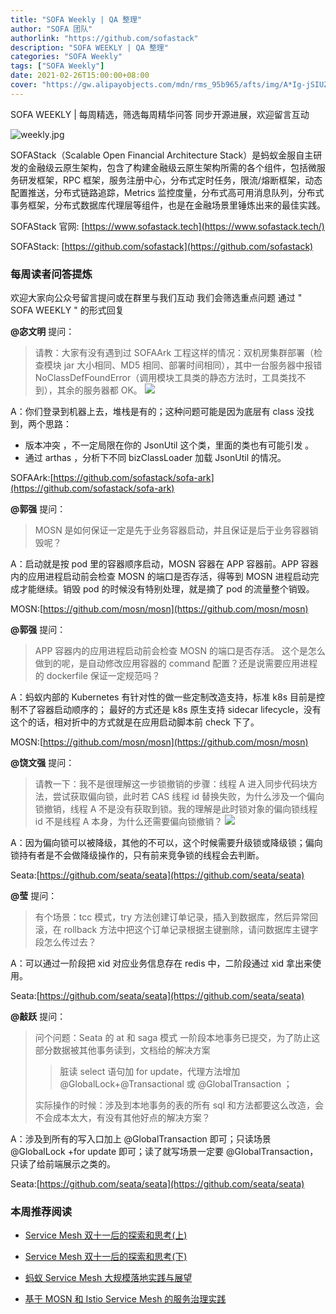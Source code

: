 ```yaml
---
title: "SOFA Weekly | QA 整理"
author: "SOFA 团队"
authorlink: "https://github.com/sofastack"
description: "SOFA WEEKLY | QA 整理"
categories: "SOFA Weekly"
tags: ["SOFA Weekly"]
date: 2021-02-26T15:00:00+08:00
cover: "https://gw.alipayobjects.com/mdn/rms_95b965/afts/img/A*Ig-jSIUZWx0AAAAAAAAAAAAAARQnAQ"
---
```


SOFA WEEKLY | 每周精选，筛选每周精华问答
同步开源进展，欢迎留言互动

![weekly.jpg](https://gw.alipayobjects.com/mdn/rms_95b965/afts/img/A*ARgKS6SuU7YAAAAAAAAAAAAAARQnAQ)

SOFAStack（Scalable Open Financial Architecture Stack）是蚂蚁金服自主研发的金融级云原生架构，包含了构建金融级云原生架构所需的各个组件，包括微服务研发框架，RPC 框架，服务注册中心，分布式定时任务，限流/熔断框架，动态配置推送，分布式链路追踪，Metrics 监控度量，分布式高可用消息队列，分布式事务框架，分布式数据库代理层等组件，也是在金融场景里锤炼出来的最佳实践。

SOFAStack 官网: [https://www.sofastack.tech](https://www.sofastack.tech/)

SOFAStack: [https://github.com/sofastack](https://github.com/sofastack)

### 每周读者问答提炼

欢迎大家向公众号留言提问或在群里与我们互动
我们会筛选重点问题
通过 " SOFA WEEKLY " 的形式回复

**@宓文明** 提问：

> 请教：大家有没有遇到过 SOFAArk 工程这样的情况：双机房集群部署（检查模块 jar 大小相同、MD5 相同、部署时间相同），其中一台服务器中报错 NoClassDefFoundError（调用模块工具类的静态方法时，工具类找不到），其余的服务器都 OK。
>![](https://cdn.nlark.com/yuque/0/2021/png/12405317/1614323320115-d2f5a67b-c548-47c5-86df-c5a387c6a689.png)

A：你们登录到机器上去，堆栈是有的；这种问题可能是因为底层有 class 没找到，两个思路：
- 版本冲突 ，不一定局限在你的 JsonUtil 这个类，里面的类也有可能引发 。
- 通过 arthas ，分析下不同 bizClassLoader 加载 JsonUtil 的情况。

SOFAArk:[https://github.com/sofastack/sofa-ark](https://github.com/sofastack/sofa-ark)

**@郭强** 提问：

> MOSN 是如何保证一定是先于业务容器启动，并且保证是后于业务容器销毁呢？

A：启动就是按 pod 里的容器顺序启动，MOSN 容器在 APP 容器前。APP 容器内的应用进程启动前会检查 MOSN 的端口是否存活，得等到 MOSN 进程启动完成才能继续。销毁 pod 的时候没有特别处理，就是摘了 pod 的流量整个销毁。

MOSN:[https://github.com/mosn/mosn](https://github.com/mosn/mosn)

**@郭强** 提问：

> APP 容器内的应用进程启动前会检查 MOSN 的端口是否存活。
> 这个是怎么做到的呢，是自动修改应用容器的 command 配置？还是说需要应用进程的 dockerfile 保证一定规范吗？

A：蚂蚁内部的 Kubernetes 有针对性的做一些定制改造支持，标准 k8s 目前是控制不了容器启动顺序的； 最好的方式还是 k8s 原生支持 sidecar lifecycle，没有这个的话，相对折中的方式就是在应用启动脚本前 check 下了。

MOSN:[https://github.com/mosn/mosn](https://github.com/mosn/mosn)

**@饶文强** 提问：

> 请教一下：我不是很理解这一步锁撤销的步骤：线程 A 进入同步代码块方法，尝试获取偏向锁，此时若 CAS 线程 id 替换失败，为什么涉及一个偏向锁撤销，线程 A 不是没有获取到锁。我的理解是此时锁对象的偏向锁线程 id 不是线程 A 本身，为什么还需要偏向锁撤销？
>![](https://cdn.nlark.com/yuque/0/2021/png/12405317/1614323402397-fb5a94e5-d4a1-44fa-bfbd-418e30a1f600.png)

A：因为偏向锁可以被降级，其他的不可以，这个时候需要升级锁或降级锁；偏向锁持有者是不会做降级操作的，只有前来竞争锁的线程会去判断。

Seata:[https://github.com/seata/seata](https://github.com/seata/seata)

**@莹** 提问：

> 有个场景：tcc 模式，try 方法创建订单记录，插入到数据库，然后异常回滚，在 rollback 方法中把这个订单记录根据主键删除，请问数据库主键字段怎么传过去？

A：可以通过一阶段把 xid 对应业务信息存在 redis 中，二阶段通过 xid 拿出来使用。

Seata:[https://github.com/seata/seata](https://github.com/seata/seata)

**@敲跃** 提问：

> 问个问题：Seata 的 at 和 saga 模式 一阶段本地事务已提交，为了防止这部分数据被其他事务读到，文档给的解决方案 
>> 脏读 select 语句加 for update，代理方法增加 @GlobalLock+@Transactional 或 @GlobalTransaction ；
>>
> 实际操作的时候：涉及到本地事务的表的所有 sql 和方法都要这么改造，会不会成本太大，有没有其他好点的解决方案？

A：涉及到所有的写入口加上 @GlobalTransaction 即可；只读场景 @GlobalLock +for update 即可；读了就写场景一定要 @GlobalTransaction，只读了给前端展示之类的。

Seata:[https://github.com/seata/seata](https://github.com/seata/seata)

### 本周推荐阅读

- [Service Mesh 双十一后的探索和思考(上)](http://mp.weixin.qq.com/s?__biz=MzUzMzU5Mjc1Nw==&mid=2247487314&idx=1&sn=55a6a84986290888e15719446365c986&chksm=faa0e088cdd7699e2a2a4594850699713cbd698531dba1f7309f755375232560f8f758230a85&scene=21)

- [Service Mesh 双十一后的探索和思考(下)](http://mp.weixin.qq.com/s?__biz=MzUzMzU5Mjc1Nw==&mid=2247487357&idx=1&sn=f9a8d34452c4b777fe8094cddb17ad7e&chksm=faa0e0a7cdd769b1c767cf15ca736ceca6fb5626b0363db908f4ead7e814e275fecd3037a13e&scene=21)

- [蚂蚁 Service Mesh 大规模落地实践与展望](http://mp.weixin.qq.com/s?__biz=MzUzMzU5Mjc1Nw==&mid=2247487233&idx=1&sn=f2b4ff05edf64f3a32033d5b1013717d&chksm=faa0e0dbcdd769cd7cdf292e3c341012004a8963cc26547069a2b96dfd4a769423a95849cf2c&scene=21)

- [基于 MOSN 和 Istio Service Mesh 的服务治理实践](http://mp.weixin.qq.com/s?__biz=MzUzMzU5Mjc1Nw==&mid=2247486618&idx=1&sn=d52c67fba7d4e47bb69af50b83eb29dd&chksm=faa0e340cdd76a56d2dbea3b054eea96ea74e73d625c0f5bf041bc7dd857ba21dcfd2a4042ab&scene=21)

